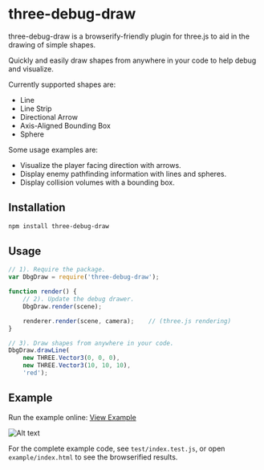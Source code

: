 three-debug-draw
================

three-debug-draw is a browserify-friendly plugin for three.js to aid in the drawing of simple shapes.

Quickly and easily draw shapes from anywhere in your code to help debug and visualize.

Currently supported shapes are:
 * Line
 * Line Strip
 * Directional Arrow
 * Axis-Aligned Bounding Box
 * Sphere

Some usage examples are:
 * Visualize the player facing direction with arrows.
 * Display enemy pathfinding information with lines and spheres.
 * Display collision volumes with a bounding box.

## Installation
``` bash
npm install three-debug-draw
```

## Usage

```javascript
// 1). Require the package.
var DbgDraw = require('three-debug-draw');

function render() {
    // 2). Update the debug drawer.
    DbgDraw.render(scene);

    renderer.render(scene, camera);    // (three.js rendering)
}

// 3). Draw shapes from anywhere in your code.
DbgDraw.drawLine(
    new THREE.Vector3(0, 0, 0),
    new THREE.Vector3(10, 10, 10),
    'red');

```

## Example

Run the example online: [View Example](http://doggan.github.io/three-debug-draw/example/index.html)

![Alt text](/../screenshots/example01.png?raw=true "Example")

For the complete example code, see `test/index.test.js`, or open `example/index.html` to see the browserified results.
